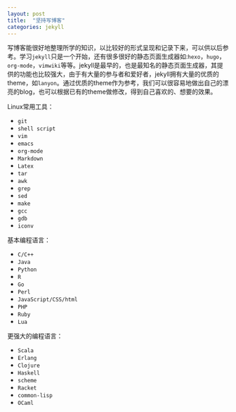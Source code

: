 ```yaml
---
layout: post
title:  "坚持写博客"
categories: jekyll
---
```

写博客能很好地整理所学的知识，以比较好的形式呈现和记录下来，可以供以后参考。学习`jekyll`只是一个开始，还有很多很好的静态页面生成器如:`hexo`，`hugo`，`org-mode`，`vimwiki`等等。jekyll是最早的，也是最知名的静态页面生成器，其提供的功能也比较强大，由于有大量的参与者和爱好者，jekyll拥有大量的优质的theme，如`lanyon`。通过优质的theme作为参考，我们可以很容易地做出自己的漂亮的blog，也可以根据已有的theme做修改，得到自己喜欢的、想要的效果。

Linux常用工具：

* `git`
* `shell script`
* `vim`
* `emacs`
* `org-mode`
* `Markdown`
* `Latex`
* `tar`
* `awk`
* `grep`
* `sed`
* `make`
* `gcc`
* `gdb`
* `iconv`

基本编程语言：

* `C/C++`
* `Java`
* `Python`
* `R`
* `Go`
* `Perl`
* `JavaScript/CSS/html`
* `PHP`
* `Ruby`
* `Lua`

更强大的编程语言：

* `Scala`
* `Erlang`
* `Clojure`
* `Haskell`
* `scheme`
* `Racket`
* `common-lisp`
* `OCaml`
